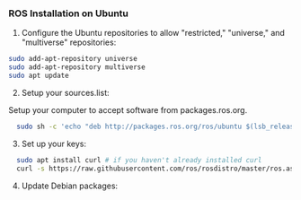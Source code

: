 ### ROS Installation on Ubuntu

 

1. Configure the Ubuntu repositories to allow "restricted," "universe," and "multiverse" repositories:  

```bash
sudo add-apt-repository universe
sudo add-apt-repository multiverse
sudo apt update
```
2. Setup your sources.list:  

Setup your computer to accept software from packages.ros.org.
```bash
  sudo sh -c 'echo "deb http://packages.ros.org/ros/ubuntu $(lsb_release -sc) main" > /etc/apt/sources.list.d/ros-latest.list'
```
3. Set up your keys:  

```bash
  sudo apt install curl # if you haven't already installed curl
  curl -s https://raw.githubusercontent.com/ros/rosdistro/master/ros.asc | sudo apt-key add -
  ```
4. Update Debian packages:  